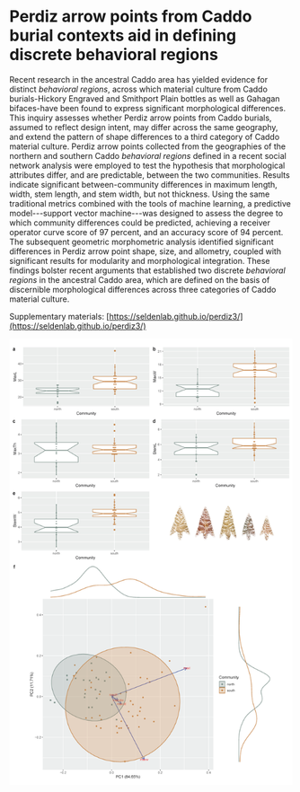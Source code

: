 # Perdiz arrow points from Caddo burial contexts aid in defining discrete behavioral regions

Recent research in the ancestral Caddo area has yielded evidence for distinct _behavioral regions_, across which material culture from Caddo burials-Hickory Engraved and Smithport Plain bottles as well as Gahagan bifaces-have been found to express significant morphological differences. This inquiry assesses whether Perdiz arrow points from Caddo burials, assumed to reflect design intent, may differ across the same geography, and extend the pattern of shape differences to a third category of Caddo material culture. Perdiz arrow points collected from the geographies of the northern and southern Caddo _behavioral regions_ defined in a recent social network analysis were employed to test the hypothesis that morphological attributes differ, and are predictable, between the two communities. Results indicate significant between-community differences in maximum length, width, stem length, and stem width, but not thickness. Using the same traditional metrics combined with the tools of machine learning, a predictive model---support vector machine---was designed to assess the degree to which community differences could be predicted, achieving a receiver operator curve score of 97 percent, and an accuracy score of 94 percent. The subsequent geometric morphometric analysis identified significant differences in Perdiz arrow point shape, size, and allometry, coupled with significant results for modularity and morphological integration. These findings bolster recent arguments that established two discrete _behavioral regions_ in the ancestral Caddo area, which are defined on the basis of discernible morphological differences across three categories of Caddo material culture.

Supplementary materials: [https://seldenlab.github.io/perdiz3/](https://seldenlab.github.io/perdiz3/)

![](fig/figure2.png)
